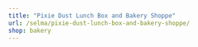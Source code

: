 ```yaml
---
title: "Pixie Dust Lunch Box and Bakery Shoppe"
url: /selma/pixie-dust-lunch-box-and-bakery-shoppe/
shop: bakery
---
```

